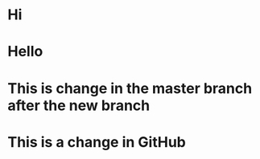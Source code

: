 # Hi

# Hello

# This is change in the master branch after the new branch

# This is a change in GitHub
